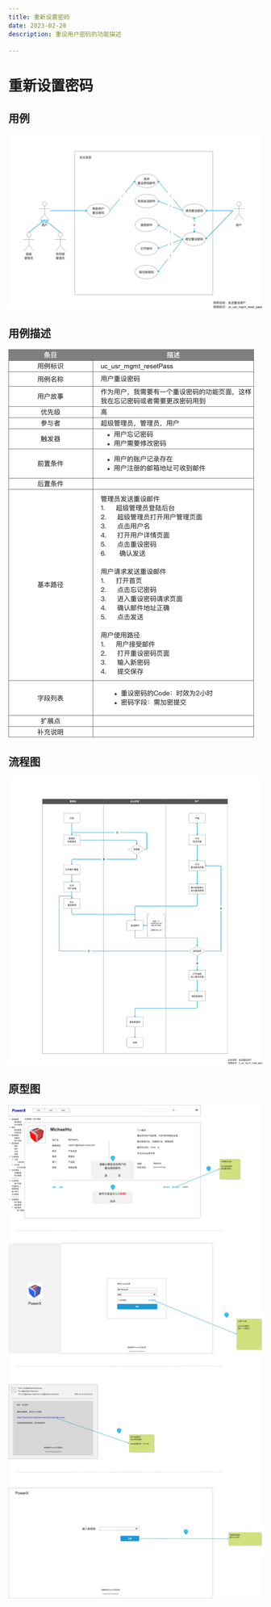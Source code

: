```yaml
---
title: 重新设置密码
date: 2023-02-20
description: 重设用户密码的功能描述

---
```


# 重新设置密码


## 用例

![](../../../images/uc_usr_mgmt_resetpass.png)

## 用例描述

![](../../../images/uc_desc_usr_mgmt_resetpass.png)

## 流程图

![](../../../images/fl_usr_mgmt_resetpass.png)
## 原型图

![](../../../images/pt_usr_mgmt_resetpass.png)